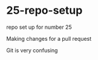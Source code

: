 # 25-repo-setup
repo set up for number 25


Making changes for a pull request

Git is very confusing

